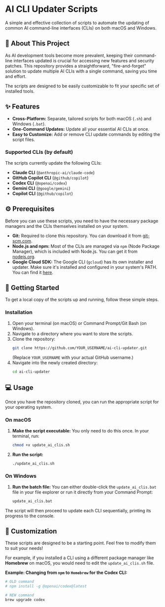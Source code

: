 # AI CLI Updater Scripts

A simple and effective collection of scripts to automate the updating of common AI command-line interfaces (CLIs) on both macOS and Windows.

## 📖 About This Project

As AI development tools become more prevalent, keeping their command-line interfaces updated is crucial for accessing new features and security patches. This repository provides a straightforward, "fire-and-forget" solution to update multiple AI CLIs with a single command, saving you time and effort.

The scripts are designed to be easily customizable to fit your specific set of installed tools.

## ✨ Features

-   **Cross-Platform:** Separate, tailored scripts for both macOS (`.sh`) and Windows (`.bat`).
-   **One-Command Updates:** Update all your essential AI CLIs at once.
-   **Easy to Customize:** Add or remove CLI update commands by editing the script files.

### Supported CLIs (by default)

The scripts currently update the following CLIs:
-   **Claude CLI** (`@anthropic-ai/claude-code`)
-   **GitHub Copilot CLI** (`@github/copilot`)
-   **Codex CLI** (`@openai/codex`)
-   **Gemini CLI** (`@google/gemini`)
-   **Copilot CLI** (`@github/copilot`)

## ⚙️ Prerequisites

Before you can use these scripts, you need to have the necessary package managers and the CLIs themselves installed on your system.

-   **Git:** Required to clone this repository. You can download it from [git-scm.com](https://git-scm.com/).
-   **Node.js and npm:** Most of the CLIs are managed via `npm` (Node Package Manager), which is included with Node.js. You can get it from [nodejs.org](https://nodejs.org/).
-   **Google Cloud SDK:** The Google CLI (`gcloud`) has its own installer and updater. Make sure it's installed and configured in your system's PATH. You can find it [here](https://cloud.google.com/sdk/docs/install).

## 🚀 Getting Started

To get a local copy of the scripts up and running, follow these simple steps.

### Installation

1.  Open your terminal (on macOS) or Command Prompt/Git Bash (on Windows).
2.  Navigate to a directory where you want to store the scripts.
3.  Clone the repository:
    ```sh
    git clone https://github.com/YOUR_USERNAME/ai-cli-updater.git
    ```
    (Replace `YOUR_USERNAME` with your actual GitHub username.)
4.  Navigate into the newly created directory:
    ```sh
    cd ai-cli-updater
    ```

## 💻 Usage

Once you have the repository cloned, you can run the appropriate script for your operating system.

### On macOS

1.  **Make the script executable:** You only need to do this once. In your terminal, run:
    ```sh
    chmod +x update_ai_clis.sh
    ```
2.  **Run the script:**
    ```sh
    ./update_ai_clis.sh
    ```

### On Windows

1.  **Run the batch file:** You can either double-click the `update_ai_clis.bat` file in your file explorer or run it directly from your Command Prompt:
    ```bat
    update_ai_clis.bat
    ```

The script will then proceed to update each CLI sequentially, printing its progress to the console.

## 🔧 Customization

These scripts are designed to be a starting point. Feel free to modify them to suit your needs!

For example, if you installed a CLI using a different package manager like **Homebrew** on macOS, you would need to edit the `update_ai_clis.sh` file.

**Example: Changing from `npm` to `Homebrew` for the Codex CLI:**

```sh
# OLD command
# npm install -g @openai/codex@latest

# NEW command
brew upgrade codex
